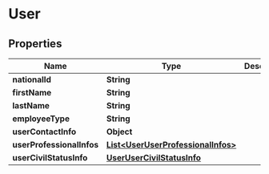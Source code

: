 # User

## Properties
Name | Type | Description | Notes
------------ | ------------- | ------------- | -------------
**nationalId** | **String** |  | 
**firstName** | **String** |  | 
**lastName** | **String** |  | 
**employeeType** | **String** |  | 
**userContactInfo** | **Object** |  | 
**userProfessionalInfos** | [**List&lt;UserUserProfessionalInfos&gt;**](UserUserProfessionalInfos.md) |  | 
**userCivilStatusInfo** | [**UserUserCivilStatusInfo**](UserUserCivilStatusInfo.md) |  | 
